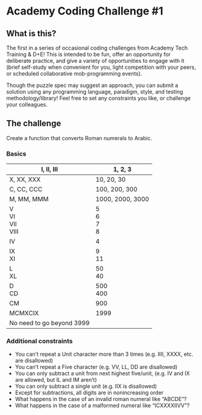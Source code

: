 # Academy Coding Challenge #1

## What is this?

The first in a series of occasional coding challenges from Academy Tech Training & D+E! This is intended to be fun, offer an opportunity for deliberate practice, and give a variety of opportunities to engage with it (brief self-study when convenient for you, light competition with your peers, or scheduled collaborative mob-programming events).

Though the puzzle spec may suggest an approach, you can submit a solution using any programming language, paradigm, style, and testing methodology/library! Feel free to set any constraints you like, or challenge your colleagues.

## The challenge

Create a function that converts Roman numerals to Arabic.

### Basics

| I, II, III                | 1, 2, 3          |
| ------------------------- | ---------------- |
| X, XX, XXX                | 10, 20, 30       |
| C, CC, CCC                | 100, 200, 300    |
| M, MM, MMM                | 1000, 2000, 3000 |
| V<br>VI<br>VII<br>VIII    | 5<br>6<br>7<br>8 |
| IV                        | 4                |
| IX<br>XI                  | 9<br>11          |
| L<br>XL                   | 50<br>40         |
| D<br>CD                   | 500<br>400       |
| CM                        | 900              |
| MCMXCIX                   | 1999             |
| No need to go beyond 3999 |                  |

### Additional constraints

- You can’t repeat a Unit character more than 3 times (e.g. IIII, XXXX, etc. are disallowed)
- You can’t repeat a Five character (e.g. VV, LL, DD are disallowed)
- You can only subtract a unit from next highest five/unit, (e.g. IV and IX are allowed, but IL and IM aren’t)
- You can only subtract a single unit (e.g. IIX is disallowed)
- Except for subtractions, all digits are in nonincreasing order
- What happens in the case of an invalid roman numeral like “ABCDE”?
- What happens in the case of a malformed numeral like “ICXXXXIIVV”?
